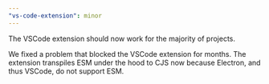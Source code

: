 ```yaml
---
"vs-code-extension": minor
---
```


The VSCode extension should now work for the majority of projects.

We fixed a problem that blocked the VSCode extension for months. The extension transpiles ESM under the hood to CJS now because Electron, and thus VSCode, do not support ESM.
